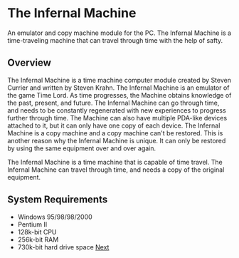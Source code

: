 # The Infernal Machine

An emulator and copy machine module for the PC. The Infernal Machine is a time-traveling machine that can travel through time with the help of safty.

## Overview

The Infernal Machine is a time machine computer module created by Steven Currier and written by Steven Krahn. The Infernal Machine is an emulator of the game Time Lord. As time progresses, the Machine obtains knowledge of the past, present, and future. The Infernal Machine can go through time, and needs to be constantly regenerated with new experiences to progress further through time. The Machine can also have multiple PDA-like devices attached to it, but it can only have one copy of each device. The Infernal Machine is a copy machine and a copy machine can't be restored. This is another reason why the Infernal Machine is unique. It can only be restored by using the same equipment over and over again.

The Infernal Machine is a time machine that is capable of time travel. The Infernal Machine can travel through time, and needs a copy of the original equipment.

## System Requirements

*   Windows 95/98/98/2000
*   Pentium II
*   128k-bit CPU
*   256k-bit RAM
*   730k-bit hard drive space
[Next](300.md)